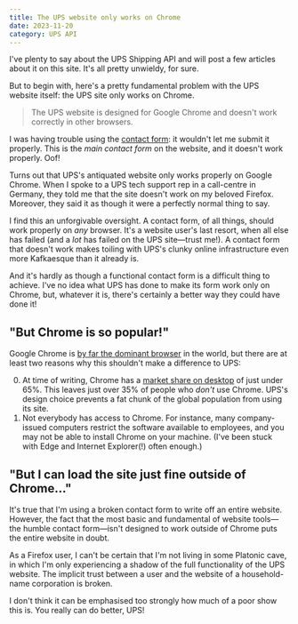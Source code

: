 ```yaml
---
title: The UPS website only works on Chrome
date: 2023-11-20
category: UPS API
---
```


I've plenty to say about the UPS Shipping API and will post a few articles about it on this site. It's all pretty unwieldy, for sure.

But to begin with, here's a pretty fundamental problem with the UPS website itself: the UPS site only works on Chrome.

> The UPS website is designed for Google Chrome and doesn't work correctly in other browsers.

I was having trouble using the [contact form](https://www.ups.com/upsemail/input?loc=en_GB): it wouldn't let me submit it properly. This is the _main contact form_ on the website, and it doesn't work properly. Oof!

Turns out that UPS's antiquated website only works properly on Google Chrome. When I spoke to a UPS tech support rep in a call-centre in Germany, they told me that the site doesn't work on my beloved Firefox. Moreover, they said it as though it were a perfectly normal thing to say.

I find this an unforgivable oversight. A contact form, of all things, should work properly on _any_ browser. It's a website user's last resort, when all else has failed (and a _lot_ has failed on the UPS site&mdash;trust me!). A contact form that doesn't work makes toiling with UPS's clunky online infrastructure even more Kafkaesque than it already is.

And it's hardly as though a functional contact form is a difficult thing to achieve. I've no idea what UPS has done to make its form work only on Chrome, but, whatever it is, there's certainly a better way they could have done it!

## "But Chrome is so popular!"

Google Chrome is [by far the dominant browser](https://gs.statcounter.com/) in the world, but there are at least two reasons why this shouldn't make a difference to UPS:

0. At time of writing, Chrome has a [market share on desktop](https://gs.statcounter.com/browser-market-share/desktop/worldwide) of just under 65%. This leaves just over 35% of people who _don't_ use Chrome. UPS's design choice prevents a fat chunk of the global population from using its site.
1. Not everybody has access to Chrome. For instance, many company-issued computers restrict the software available to employees, and you may not be able to install Chrome on your machine. (I've been stuck with Edge and Internet Explorer(!) often enough.)

## "But I can load the site just fine outside of Chrome..."

It's true that I'm using a broken contact form to write off an entire website. However, the fact that the most basic and fundamental of website tools&mdash;the humble contact form&mdash;isn't designed to work outside of Chrome puts the entire website in doubt.

As a Firefox user, I can't be certain that I'm not living in some Platonic cave, in which I'm only experiencing a shadow of the full functionality of the UPS website. The implicit trust between a user and the website of a household-name corporation is broken.

I don't think it can be emphasised too strongly how much of a poor show this is. You really can do better, UPS!
